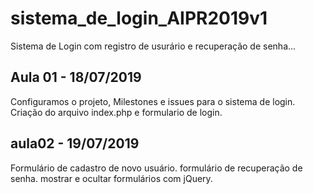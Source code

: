 # sistema_de_login_AIPR2019v1
Sistema de Login com registro de usurário e recuperação de senha...

## Aula 01 - 18/07/2019
Configuramos o projeto, Milestones e issues para o sistema de login.
Criação do arquivo index.php e formulario de login.

## aula02 - 19/07/2019 
Formulário de cadastro de novo usuário.
formulário de recuperação de senha.
mostrar e ocultar formulários com jQuery.
